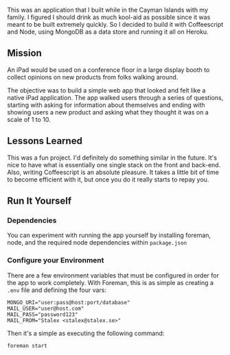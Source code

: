 This was an application that I built while in the Cayman Islands with my family. I figured I should drink as much kool-aid as possible since it was meant to be built extremely quickly. So I decided to build it with Coffeescript and Node, using MongoDB as a data store and running it all on Heroku.

## Mission

An iPad would be used on a conference floor in a large display booth to collect opinions on new products from folks walking around.

The objective was to build a simple web app that looked and felt like a native iPad application. The app walked users through a series of questions, starting with asking for information about themselves and ending with showing users a new product and asking what they thought it was on a scale of 1 to 10.

## Lessons Learned

This was a fun project. I'd definitely do something similar in the future. It's nice to have what is essentially one single stack on the front and back-end. Also, writing Coffeescript is an absolute pleasure. It takes a little bit of time to become efficient with it, but once you do it really starts to repay you.

## Run It Yourself

### Dependencies

You can experiment with running the app yourself by installing foreman, node, and the required node dependencies within `package.json`

### Configure your Environment

There are a few environment variables that must be configured in order for the app to work completely. With Foreman, this is as simple as creating a `.env` file and defining the four vars:

    MONGO_URI="user:pass@host:port/database"
    MAIL_USER="user@host.com"
    MAIL_PASS="password123"
    MAIL_FROM="Stalex <stalex@stalex.se>"

Then it's a simple as executing the following command:

    foreman start
